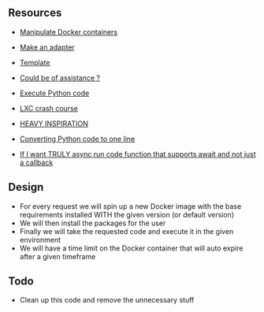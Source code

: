 ## Resources

-   [Manipulate Docker containers](https://www.npmjs.com/package/dockerode)
-   [Make an adapter](https://youtu.be/65NhO5xxSZc)
-   [Template](https://github.com/thodges-gh/CL-EA-NodeJS-Template/blob/master/app.js)
-   [Could be of assistance ?](https://github.com/smartcontractkit/external-adapters-js)
-   [Execute Python code](https://www.digitalocean.com/community/tutorials/how-to-use-subprocess-to-run-external-programs-in-python-3)
-   [LXC crash course](https://youtu.be/cqOtksmsxfg)
-   [HEAVY INSPIRATION](https://github.com/engineer-man/piston/blob/master/packages/python/3.9.4/build.sh)
-   [Converting Python code to one line](http://jagt.github.io/python-single-line-convert/)

-   [If I want TRULY async run code function that supports await and not just a callback](https://stackoverflow.com/questions/44829414/getting-stdout-and-stderr-streams-from-a-docker-container-in-node-js)

## Design

-   For every request we will spin up a new Docker image with the base requirements installed WITH the given version (or default version)
-   We will then install the packages for the user
-   Finally we will take the requested code and execute it in the given environment
-   We will have a time limit on the Docker container that will auto expire after a given timeframe

## Todo

-   Clean up this code and remove the unnecessary stuff
